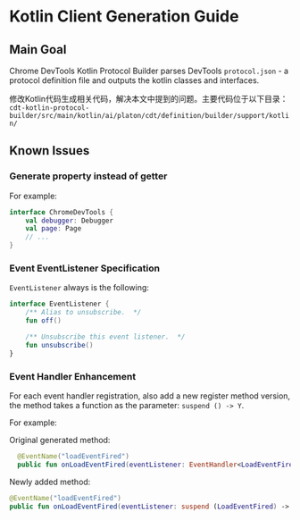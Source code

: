# Kotlin Client Generation Guide

## Main Goal

Chrome DevTools Kotlin Protocol Builder parses DevTools `protocol.json` - a protocol definition file and outputs the kotlin classes and interfaces.

修改Kotlin代码生成相关代码，解决本文中提到的问题。主要代码位于以下目录：
`cdt-kotlin-protocol-builder/src/main/kotlin/ai/platon/cdt/definition/builder/support/kotlin/`

## Known Issues

### Generate property instead of getter

For example:

```kotlin
interface ChromeDevTools {
    val debugger: Debugger
    val page: Page
    // ...
}
```

### Event EventListener Specification

`EventListener` always is the following:

```kotlin
interface EventListener {
    /** Alias to unsubscribe.  */
    fun off()

    /** Unsubscribe this event listener.  */
    fun unsubscribe()
}
```

### Event Handler Enhancement

For each event handler registration, also add a new register method version,
the method takes a function as the parameter: `suspend () -> Y`.

For example:

Original generated method:

```kotlin
  @EventName("loadEventFired")
  public fun onLoadEventFired(eventListener: EventHandler<LoadEventFired>): EventListener
```

Newly added method:

```kotlin
@EventName("loadEventFired")
public fun onLoadEventFired(eventListener: suspend (LoadEventFired) -> Unit): EventListener
```
